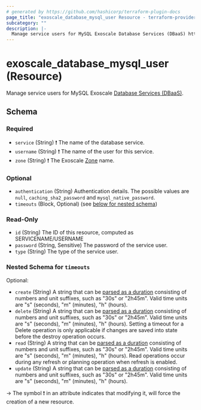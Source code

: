 ```yaml
---
# generated by https://github.com/hashicorp/terraform-plugin-docs
page_title: "exoscale_database_mysql_user Resource - terraform-provider-exoscale"
subcategory: ""
description: |-
  Manage service users for MySQL Exoscale Database Services (DBaaS) https://community.exoscale.com/documentation/dbaas/.
---
```


# exoscale_database_mysql_user (Resource)

Manage service users for MySQL Exoscale [Database Services (DBaaS)](https://community.exoscale.com/documentation/dbaas/).



<!-- schema generated by tfplugindocs -->
## Schema

### Required

- `service` (String) ❗ The name of the database service.
- `username` (String) ❗ The name of the user for this service.
- `zone` (String) ❗ The Exoscale [Zone](https://www.exoscale.com/datacenters/) name.

### Optional

- `authentication` (String) Authentication details. The possible values are `null`, `caching_sha2_password` and `mysql_native_password`.
- `timeouts` (Block, Optional) (see [below for nested schema](#nestedblock--timeouts))

### Read-Only

- `id` (String) The ID of this resource, computed as SERVICENAME/USERNAME
- `password` (String, Sensitive) The password of the service user.
- `type` (String) The type of the service user.

<a id="nestedblock--timeouts"></a>
### Nested Schema for `timeouts`

Optional:

- `create` (String) A string that can be [parsed as a duration](https://pkg.go.dev/time#ParseDuration) consisting of numbers and unit suffixes, such as "30s" or "2h45m". Valid time units are "s" (seconds), "m" (minutes), "h" (hours).
- `delete` (String) A string that can be [parsed as a duration](https://pkg.go.dev/time#ParseDuration) consisting of numbers and unit suffixes, such as "30s" or "2h45m". Valid time units are "s" (seconds), "m" (minutes), "h" (hours). Setting a timeout for a Delete operation is only applicable if changes are saved into state before the destroy operation occurs.
- `read` (String) A string that can be [parsed as a duration](https://pkg.go.dev/time#ParseDuration) consisting of numbers and unit suffixes, such as "30s" or "2h45m". Valid time units are "s" (seconds), "m" (minutes), "h" (hours). Read operations occur during any refresh or planning operation when refresh is enabled.
- `update` (String) A string that can be [parsed as a duration](https://pkg.go.dev/time#ParseDuration) consisting of numbers and unit suffixes, such as "30s" or "2h45m". Valid time units are "s" (seconds), "m" (minutes), "h" (hours).

-> The symbol ❗ in an attribute indicates that modifying it, will force the creation of a new resource.


